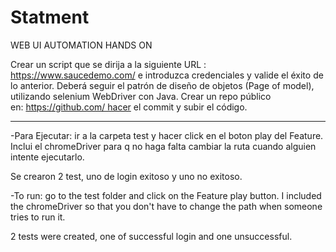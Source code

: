 # Statment

WEB UI AUTOMATION HANDS ON

Crear un script que se dirija a la siguiente URL : https://www.saucedemo.com/ e introduzca credenciales y valide el éxito de lo anterior.
Deberá seguir el patrón de diseño de objetos (Page of model), utilizando selenium WebDriver con Java.
Crear un repo público en: https://github.com/ hacer el commit y subir el código.

***

-Para Ejecutar: ir a la carpeta test y hacer click en el boton play del Feature. Inclui el chromeDriver para q no haga falta cambiar la ruta cuando alguien intente ejecutarlo.

Se crearon 2 test, uno de login exitoso y uno no exitoso.



-To run: go to the test folder and click on the Feature play button. I included the chromeDriver so that you don't have to change the path when someone tries to run it.

2 tests were created, one of successful login and one unsuccessful.